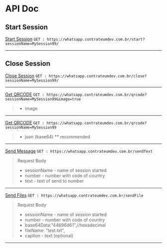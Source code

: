 # API Doc

## Start Session
<u>Start Session</u>
``GET : https://whatsapp.contrateumdev.com.br/start?sessionName=MySession99/``
<hr>

## Close Session
<u>Close Session</u>
``GET : https://whatsapp.contrateumdev.com.br/close?sessionName=MySession99/``
<hr>

<u>Get QRCODE</u>
``GET : https://whatsapp.contrateumdev.com.br/qrcode?sessionName=MySession99&image=true``
> - image
<hr>

<u>Get QRCODE</u>
``GET : https://whatsapp.contrateumdev.com.br/qrcode?sessionName=MySession99``
> - json (base64) ** recommended
<hr>

<u>Send Message</u>
``GET : https://whatsapp.contrateumdev.com.br/sendText``
> Request Body
> - sessionName - name of session started
> - number - number with code of country
> - text - text of send to number
<hr>

<u>Send Files</u>
``GET : https://whatsapp.contrateumdev.com.br/sendFile``
> Request Body
> - sessionName - name of session started
> - number - number with code of country
> - base64Data:"44696d61",//hexadecimal
> - fileName: "test.txt",
> - caption - text (optional)
<hr>
